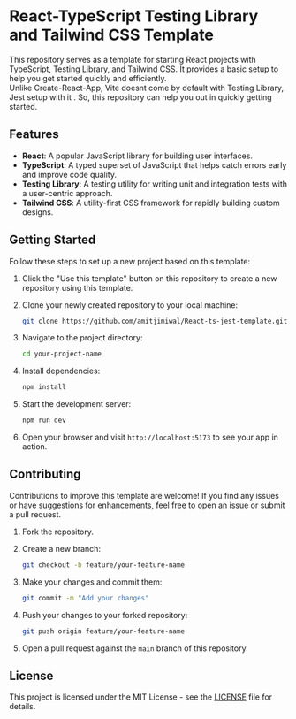 
# React-TypeScript Testing Library and Tailwind CSS Template
This repository serves as a template for starting React projects with TypeScript, Testing Library, and Tailwind CSS. It provides a basic setup to help you get started quickly and efficiently.
<br>
Unlike Create-React-App, Vite doesnt come by default with Testing Library, Jest setup with it . So, this repository can help you out in quickly getting started.


## Features

- **React**: A popular JavaScript library for building user interfaces.
- **TypeScript**: A typed superset of JavaScript that helps catch errors early and improve code quality.
- **Testing Library**: A testing utility for writing unit and integration tests with a user-centric approach.
- **Tailwind CSS**: A utility-first CSS framework for rapidly building custom designs.

## Getting Started

Follow these steps to set up a new project based on this template:

1. Click the "Use this template" button on this repository to create a new repository using this template.

2. Clone your newly created repository to your local machine:

   ```bash
   git clone https://github.com/amitjimiwal/React-ts-jest-template.git
   ```

3. Navigate to the project directory:

   ```bash
   cd your-project-name
   ```

4. Install dependencies:

   ```bash
   npm install
   ```

5. Start the development server:

   ```bash
   npm run dev
   ```

6. Open your browser and visit `http://localhost:5173` to see your app in action.

## Contributing

Contributions to improve this template are welcome! If you find any issues or have suggestions for enhancements, feel free to open an issue or submit a pull request.

1. Fork the repository.

2. Create a new branch:

   ```bash
   git checkout -b feature/your-feature-name
   ```

3. Make your changes and commit them:

   ```bash
   git commit -m "Add your changes"
   ```

4. Push your changes to your forked repository:

   ```bash
   git push origin feature/your-feature-name
   ```

5. Open a pull request against the `main` branch of this repository.

## License

This project is licensed under the MIT License - see the [LICENSE](LICENSE) file for details.
```